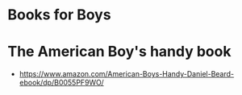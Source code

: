 # Books for Boys

# The American Boy's handy book

* https://www.amazon.com/American-Boys-Handy-Daniel-Beard-ebook/dp/B0055PF9WO/